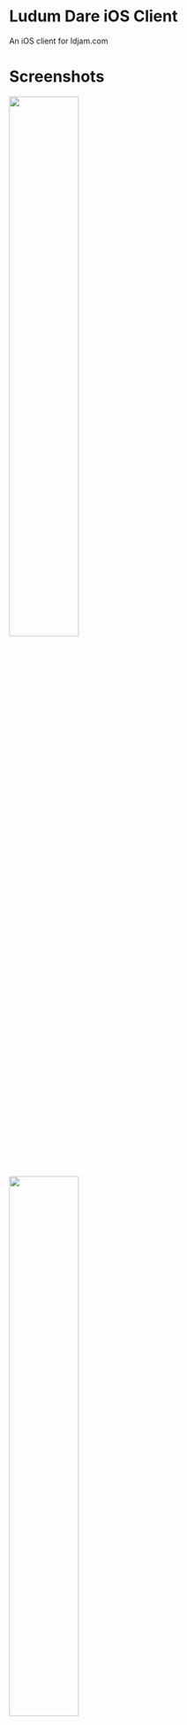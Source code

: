 # Ludum Dare iOS Client

An iOS client for ldjam.com

# Screenshots

<img src="http://brodyeller.com/images/ld_ios_screenshot_01.png" width="50%">
<img src="http://brodyeller.com/images/ld_ios_screenshot_02.png" width="50%">

# Features

- [X] View 10 Most Recent Post Titles and Author Ids
- [ ] Render Post Body
- [ ] Infinite Feed Scrolling
- [ ] Login
  - [ ] Comment on Posts
  - [ ] Like Posts 
- [ ] Theme Voting
- [ ] Date Notifications
- [ ] Jam Countdown
